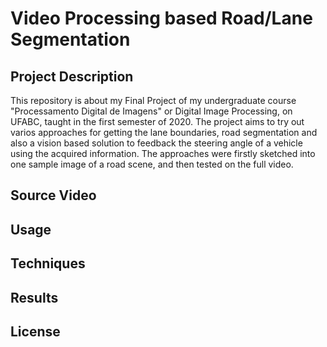 #  Video Processing based Road/Lane Segmentation  

## Project Description

This repository is about my Final Project of my undergraduate course "Processamento Digital de Imagens" or Digital Image Processing, on UFABC, taught in the first semester of 2020. The project aims to try out varios approaches for getting the lane boundaries, road segmentation and also a vision based solution to feedback the steering angle of a vehicle using the acquired information. The approaches were firstly sketched into one sample image of a road scene, and then tested on the full video.

## Source Video

## Usage

## Techniques

## Results

## License

